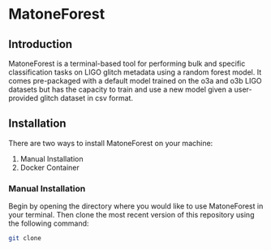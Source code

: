 # MatoneForest
## Introduction
MatoneForest is a terminal-based tool for performing bulk and specific classification tasks on LIGO glitch metadata using a random forest model. It comes pre-packaged with a default model trained on the o3a and o3b LIGO datasets but has the capacity to train and use a new model given a user-provided glitch dataset in csv format.

## Installation
There are two ways to install MatoneForest on your machine:
1. Manual Installation
2. Docker Container

### Manual Installation
Begin by opening the directory where you would like to use MatoneForest in your terminal. Then clone the most recent version of this repository using the following command:
```bash
git clone
```
